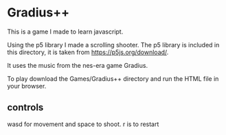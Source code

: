 # Gradius++

This is a game I made to learn javascript.

Using the p5 library I made a scrolling shooter. The p5 library is included in this directory, it is taken from https://p5js.org/download/.

It uses the music from the nes-era game Gradius.

To play download the Games/Gradius++ directory and run the HTML file in your browser.

## controls
wasd for movement and space to shoot. r is to restart
